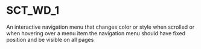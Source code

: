 # SCT_WD_1
An interactive navigation menu that changes color or style when scrolled or when hovering over a menu item the navigation menu should have fixed position and be visible on all pages
